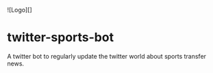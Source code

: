 
![Logo][]

# twitter-sports-bot
A twitter bot to regularly update the twitter world about sports transfer news.
